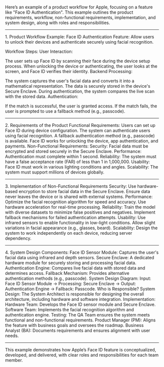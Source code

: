 Here’s an example of a product workflow for Apple, focusing on a feature like "Face ID Authentication". This example outlines the product requirements, workflow, non-functional requirements, implementation, and system design, along with roles and responsibilities.

<hr></hr>
1. Product Workflow Example: Face ID Authentication
Feature: Allow users to unlock their devices and authenticate securely using facial recognition.


Workflow Steps:
User Interaction:


The user sets up Face ID by scanning their face during the device setup process.
When unlocking the device or authenticating, the user looks at the screen, and Face ID verifies their identity.
Backend Processing:


The system captures the user's facial data and converts it into a mathematical representation.
The data is securely stored in the device's Secure Enclave.
During authentication, the system compares the live scan with the stored data.
Authentication:


If the match is successful, the user is granted access.
If the match fails, the user is prompted to use a fallback method (e.g., passcode).
<hr></hr>
2. Requirements of the Product
Functional Requirements:
Users can set up Face ID during device configuration.
The system can authenticate users using facial recognition.
A fallback authentication method (e.g., passcode) is available.
Face ID works for unlocking the device, app authentication, and payments.
Non-Functional Requirements:
Security: Facial data must be encrypted and stored securely in the Secure Enclave.
Performance: Authentication must complete within 1 second.
Reliability: The system must have a false acceptance rate (FAR) of less than 1 in 1,000,000.
Usability: Face ID must work in various lighting conditions and angles.
Scalability: The system must support millions of devices globally.
<hr></hr>
3. Implementation of Non-Functional Requirements
Security:
Use hardware-based encryption to store facial data in the Secure Enclave.
Ensure data never leaves the device or is shared with external systems.
Performance:
Optimize the facial recognition algorithm for speed and accuracy.
Use hardware acceleration for real-time processing.
Reliability:
Train the model with diverse datasets to minimize false positives and negatives.
Implement fallback mechanisms for failed authentication attempts.
Usability:
Use infrared sensors to enable functionality in low-light conditions.
Allow slight variations in facial appearance (e.g., glasses, beard).
Scalability:
Design the system to work independently on each device, reducing server dependency.
<hr></hr>
4. System Design
Components:
Face ID Sensor Module:
Captures the user's facial data using infrared and depth sensors.
Secure Enclave:
A dedicated hardware module for securely storing and processing facial data.
Authentication Engine:
Compares live facial data with stored data and determines access.
Fallback Mechanism:
Provides alternative authentication methods (e.g., passcode).
System Design Diagram:
Input: Face ID Sensor Module → Processing: Secure Enclave → Output: Authentication Engine → Fallback: Passcode.
Who is Responsible?
System Design: The System Architect is responsible for designing the overall architecture, including hardware and software integration.
Implementation:
Hardware Team: Develops the Face ID sensor module and Secure Enclave.
Software Team: Implements the facial recognition algorithm and authentication engine.
Testing: The QA Team ensures the system meets functional and non-functional requirements.
Product Manager (PM): Aligns the feature with business goals and oversees the roadmap.
Business Analyst (BA): Documents requirements and ensures alignment with user needs.
<hr></hr> This example demonstrates how Apple’s Face ID feature is conceptualized, developed, and delivered, with clear roles and responsibilities for each team member.

